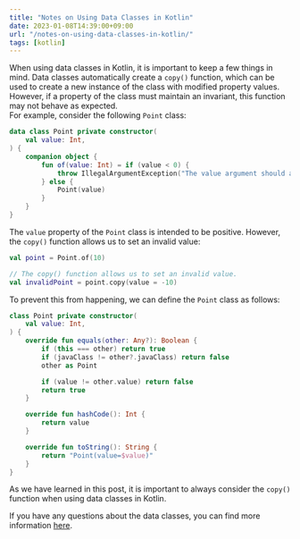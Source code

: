 ```yaml
---
title: "Notes on Using Data Classes in Kotlin"
date: 2023-01-08T14:39:00+09:00
url: "/notes-on-using-data-classes-in-kotlin/"
tags: [kotlin]
---
```


When using data classes in Kotlin, it is important to keep a few things in mind. Data classes automatically create a `copy()` function, which can be used to create a new instance of the class with modified property values. However, if a property of the class must maintain an invariant, this function may not behave as expected.   
For example, consider the following `Point` class:
```kotlin
data class Point private constructor(
    val value: Int,
) {
    companion object {
        fun of(value: Int) = if (value < 0) {
            throw IllegalArgumentException("The value argument should always be set to a positive value, but the current value is $value")
        } else {
            Point(value)
        }
    }
}

```
The `value` property of the `Point` class is intended to be positive. However, the `copy()` function allows us to set an invalid value:
```kotlin
val point = Point.of(10)

// The copy() function allows us to set an invalid value.
val invalidPoint = point.copy(value = -10)

```
To prevent this from happening, we can define the `Point` class as follows:
```kotlin
class Point private constructor(
    val value: Int,
) {
    override fun equals(other: Any?): Boolean {
        if (this === other) return true
        if (javaClass != other?.javaClass) return false
        other as Point

        if (value != other.value) return false
        return true
    }

    override fun hashCode(): Int {
        return value
    }

    override fun toString(): String {
        return "Point(value=$value)"
    }
}
```
As we have learned in this post, it is important to always consider the `copy()` function when using data classes in Kotlin.

If you have any questions about the data classes, you can find more information [here](https://kotlinlang.org/docs/data-classes.html).
